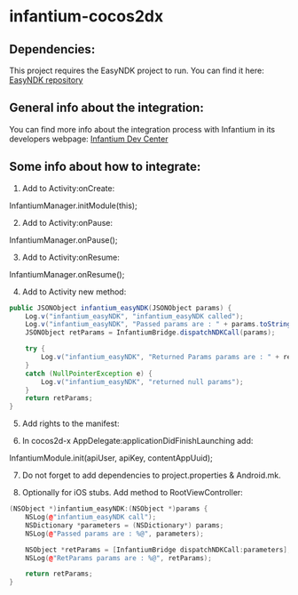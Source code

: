 infantium-cocos2dx
==================

Dependencies:
-------------

This project requires the EasyNDK project to run. You can find it here: [EasyNDK repository](https://github.com/vedi/EasyNDK>)

General info about the integration:
-----------------------------------

You can find more info about the integration process with Infantium in its developers webpage: [Infantium Dev Center](http://docs.infantium.com/walkthroughs/game_walkthrough.html)

Some info about how to integrate:
---------------------------------

1. Add to Activity:onCreate:

  InfantiumManager.initModule(this);

2. Add to Activity:onPause:

  InfantiumManager.onPause();

3. Add to Activity:onResume:

  InfantiumManager.onResume();

4. Add to Activity new method:

``````````````````java
public JSONObject infantium_easyNDK(JSONObject params) {
    Log.v("infantium_easyNDK", "infantium_easyNDK called");
    Log.v("infantium_easyNDK", "Passed params are : " + params.toString());
    JSONObject retParams = InfantiumBridge.dispatchNDKCall(params);

    try {
        Log.v("infantium_easyNDK", "Returned Params params are : " + retParams.toString());
    }
    catch (NullPointerException e) {
        Log.v("infantium_easyNDK", "returned null params");
    }
    return retParams;
}
``````````````````

5. Add rights to the manifest:

    <uses-permission android:name="android.permission.ACCESS_NETWORK_STATE"/>
    <uses-permission android:name="android.permission.INTERNET"/>

6. In cocos2d-x AppDelegate:applicationDidFinishLaunching add:

  InfantiumModule.init(apiUser, apiKey, contentAppUuid);

7. Do not forget to add dependencies to project.properties & Android.mk.

8. Optionally for iOS stubs. Add method to RootViewController:

``````````````````c++
(NSObject *)infantium_easyNDK:(NSObject *)params {
    NSLog(@"infantium_easyNDK call");
    NSDictionary *parameters = (NSDictionary*) params;
    NSLog(@"Passed params are : %@", parameters);

    NSObject *retParams = [InfantiumBridge dispatchNDKCall:parameters];
    NSLog(@"RetParams params are : %@", retParams);

    return retParams;
}
``````````````````

